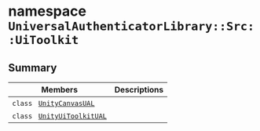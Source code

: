 # namespace `UniversalAuthenticatorLibrary::Src::UiToolkit` 

## Summary

 Members                                | Descriptions                                
----------------------------------------|---------------------------------------------
`class ` [`UnityCanvasUAL`](UniversalAuthenticatorLibrary--Src--UiToolkit--UnityCanvasUAL.md) | 
`class ` [`UnityUiToolkitUAL`](UniversalAuthenticatorLibrary--Src--UiToolkit--UnityUiToolkitUAL.md) | 

